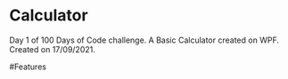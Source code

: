 # Calculator
Day 1 of 100 Days of Code challenge. A Basic Calculator created on WPF. Created on 17/09/2021.

#Features

